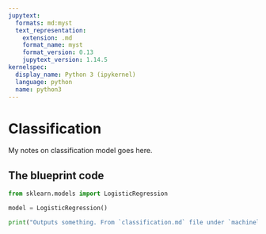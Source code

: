 ```yaml
---
jupytext:
  formats: md:myst
  text_representation:
    extension: .md
    format_name: myst
    format_version: 0.13
    jupytext_version: 1.14.5
kernelspec:
  display_name: Python 3 (ipykernel)
  language: python
  name: python3
---
```


# Classification

My notes on classification model goes here.

## The blueprint code

```python
from sklearn.models import LogisticRegression

model = LogisticRegression()

print("Outputs something. From `classification.md` file under `machinelearning` directory")
```
